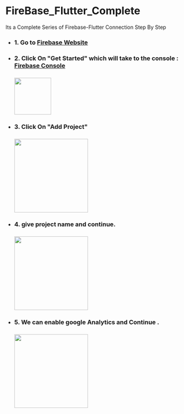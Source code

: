 # FireBase_Flutter_Complete

Its a Complete Series of Firebase-Flutter Connection Step By Step
<ul>
  <li><h3>1. Go to <a href = "https://firebase.google.com/"> Firebase Website </a><h3></li>
   <li><h3>2. Click On "Get Started" which will take to the console :<a href = "https://console.firebase.google.com/"> Firebase Console </a> <h3></li>
   <img src="https://user-images.githubusercontent.com/38869235/182818927-aba76c57-53f5-42e4-a2f6-1143b51dbe67.png" width="100" height="100"> 
    <li><h3>3. Click On "Add Project" <h3></li>
    <img src="https://user-images.githubusercontent.com/38869235/182821081-1ec12707-bf11-4009-baf4-f0b8a54e74df.png" width="200" height="200"> 
    <li><h3>4. give project name and continue. <h3></li>
    <img src="https://user-images.githubusercontent.com/38869235/182821638-77160f3e-b0c7-4240-b282-2705f1f31e24.png" width="200" height="200">
    <li><h3>5. We can enable google Analytics and Continue . <h3></li>
    <img src="https://user-images.githubusercontent.com/38869235/182822222-fefe87ca-717a-41e8-a685-9bb73790f3c9.png" width="200" height="200">
      


    
</ul>

